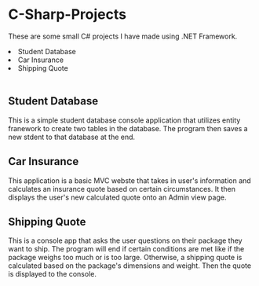 # C-Sharp-Projects
These are some small C# projects I have made using .NET Framework.
<li>Student Database</li>
<li>Car Insurance</li>
<li>Shipping Quote</li>
<br>
<h2>Student Database</h2>
This is a simple student database console application that utilizes entity franework to create two tables in the database. The program then saves a new stdent to that database at the end.
<br>
<h2>Car Insurance</h2>
<p>This application is a basic MVC webste that takes in user's information and calculates an insurance quote based on certain circumstances. It then displays the user's new calculated quote onto an Admin view page.</p> 
<h2>Shipping Quote</h2>
<p>This is a console app that asks the user questions on their package they want to ship. The program will end if certain conditions are met like if the package weighs too much or is too large. Otherwise, a shipping quote is calculated based on the package's dimensions and weight. Then the quote is displayed to the console.</p>
